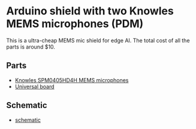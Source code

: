 # Arduino shield with two Knowles MEMS microphones (PDM)

This is a ultra-cheap MEMS mic shield for edge AI. The total cost of all the parts is around $10.

## Parts

- [Knowles SPM0405HD4H MEMS microphones](http://akizukidenshi.com/catalog/g/gM-05577/)
- [Universal board](http://akizukidenshi.com/catalog/g/gP-07555/)

## Schematic

- [schematic](./mems_mic_board.pdf)
